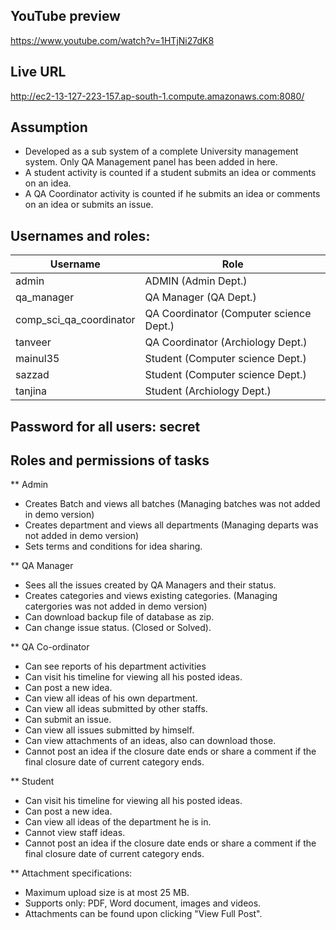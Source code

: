 ## YouTube preview
https://www.youtube.com/watch?v=1HTjNi27dK8

## Live URL
http://ec2-13-127-223-157.ap-south-1.compute.amazonaws.com:8080/

## Assumption
- Developed as a sub system of a complete University management system. Only QA Management panel has been added in here.
- A student activity is counted if a student submits an idea or comments on an idea.
- A QA Coordinator activity is counted if he submits an idea or comments on an idea or submits an issue.

## Usernames and roles:
| Username                 |       Role                                   |
| ------------------------ | -------------------------------------------- |
| admin                    |       ADMIN (Admin Dept.)                    |
| qa_manager               |     QA Manager (QA Dept.)                    |
| comp_sci_qa_coordinator  |     QA Coordinator (Computer science Dept.)  |
| tanveer                  |     QA Coordinator (Archiology Dept.)        |
| mainul35                 |     Student (Computer science Dept.)         |
| sazzad                   |     Student (Computer science Dept.)         |
| tanjina                  |     Student (Archiology Dept.)               |

## Password for all users: secret

## Roles and permissions of tasks

** Admin
- Creates Batch and views all batches (Managing batches was not added in demo version)
- Creates department and views all departments (Managing departs was not added in demo version)
- Sets terms and conditions for idea sharing.

** QA Manager
- Sees all the issues created by QA Managers and their status.
- Creates categories and views existing categories. (Managing catergories was not added in demo version)
- Can download backup file of database as zip.
- Can change issue status. (Closed or Solved).

** QA Co-ordinator
- Can see reports of his department activities
- Can visit his timeline for viewing all his posted ideas.
- Can post a new idea.
- Can view all ideas of his own department.
- Can view all ideas submitted by other staffs.
- Can submit an issue.
- Can view all issues submitted by himself.
- Can view attachments of an ideas, also can download those.
- Cannot post an idea if the closure date ends or share a comment if the final closure date of current category ends. 

** Student
- Can visit his timeline for viewing all his posted ideas.
- Can post a new idea.
- Can view all ideas of the department he is in.
- Cannot view staff ideas.
- Cannot post an idea if the closure date ends or share a comment if the final closure date of current category ends. 

** Attachment specifications:
- Maximum upload size is at most 25 MB.
- Supports only: PDF, Word document, images and videos.
- Attachments can be found upon clicking "View Full Post".

